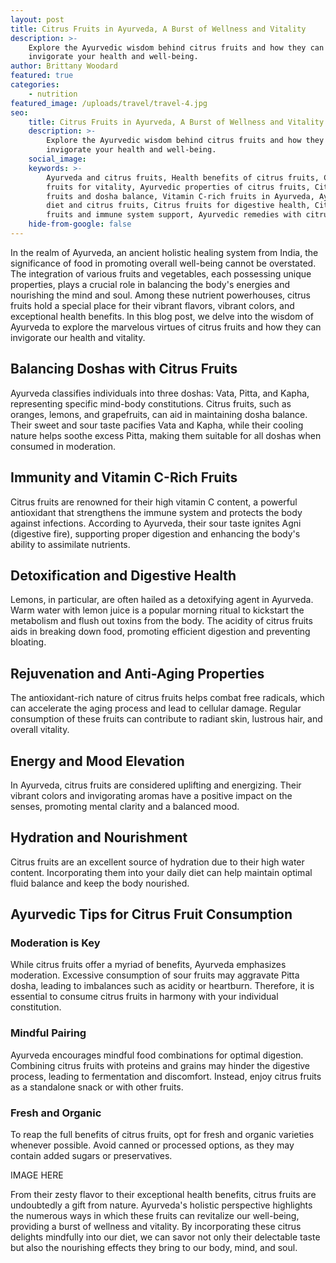 ```yaml
---
layout: post
title: Citrus Fruits in Ayurveda, A Burst of Wellness and Vitality
description: >-
    Explore the Ayurvedic wisdom behind citrus fruits and how they can
    invigorate your health and well-being.
author: Brittany Woodard
featured: true
categories:
    - nutrition
featured_image: /uploads/travel/travel-4.jpg
seo:
    title: Citrus Fruits in Ayurveda, A Burst of Wellness and Vitality
    description: >-
        Explore the Ayurvedic wisdom behind citrus fruits and how they can
        invigorate your health and well-being.
    social_image:
    keywords: >-
        Ayurveda and citrus fruits, Health benefits of citrus fruits, Citrus
        fruits for vitality, Ayurvedic properties of citrus fruits, Citrus
        fruits and dosha balance, Vitamin C-rich fruits in Ayurveda, Ayurvedic
        diet and citrus fruits, Citrus fruits for digestive health, Citrus
        fruits and immune system support, Ayurvedic remedies with citrus fruits
    hide-from-google: false
---
```

In the realm of Ayurveda, an ancient holistic healing system from India, the significance of food in promoting overall well-being cannot be overstated. The integration of various fruits and vegetables, each possessing unique properties, plays a crucial role in balancing the body's energies and nourishing the mind and soul. Among these nutrient powerhouses, citrus fruits hold a special place for their vibrant flavors, vibrant colors, and exceptional health benefits. In this blog post, we delve into the wisdom of Ayurveda to explore the marvelous virtues of citrus fruits and how they can invigorate our health and vitality.

## Balancing Doshas with Citrus Fruits

Ayurveda classifies individuals into three doshas: Vata, Pitta, and Kapha, representing specific mind-body constitutions. Citrus fruits, such as oranges, lemons, and grapefruits, can aid in maintaining dosha balance. Their sweet and sour taste pacifies Vata and Kapha, while their cooling nature helps soothe excess Pitta, making them suitable for all doshas when consumed in moderation.

## Immunity and Vitamin C-Rich Fruits

Citrus fruits are renowned for their high vitamin C content, a powerful antioxidant that strengthens the immune system and protects the body against infections. According to Ayurveda, their sour taste ignites Agni (digestive fire), supporting proper digestion and enhancing the body's ability to assimilate nutrients.

## Detoxification and Digestive Health

Lemons, in particular, are often hailed as a detoxifying agent in Ayurveda. Warm water with lemon juice is a popular morning ritual to kickstart the metabolism and flush out toxins from the body. The acidity of citrus fruits aids in breaking down food, promoting efficient digestion and preventing bloating.

## Rejuvenation and Anti-Aging Properties

The antioxidant-rich nature of citrus fruits helps combat free radicals, which can accelerate the aging process and lead to cellular damage. Regular consumption of these fruits can contribute to radiant skin, lustrous hair, and overall vitality.

## Energy and Mood Elevation

In Ayurveda, citrus fruits are considered uplifting and energizing. Their vibrant colors and invigorating aromas have a positive impact on the senses, promoting mental clarity and a balanced mood.

## Hydration and Nourishment

Citrus fruits are an excellent source of hydration due to their high water content. Incorporating them into your daily diet can help maintain optimal fluid balance and keep the body nourished.

## Ayurvedic Tips for Citrus Fruit Consumption

### Moderation is Key

While citrus fruits offer a myriad of benefits, Ayurveda emphasizes moderation. Excessive consumption of sour fruits may aggravate Pitta dosha, leading to imbalances such as acidity or heartburn. Therefore, it is essential to consume citrus fruits in harmony with your individual constitution.

### Mindful Pairing

Ayurveda encourages mindful food combinations for optimal digestion. Combining citrus fruits with proteins and grains may hinder the digestive process, leading to fermentation and discomfort. Instead, enjoy citrus fruits as a standalone snack or with other fruits.

### Fresh and Organic

To reap the full benefits of citrus fruits, opt for fresh and organic varieties whenever possible. Avoid canned or processed options, as they may contain added sugars or preservatives.

IMAGE HERE

From their zesty flavor to their exceptional health benefits, citrus fruits are undoubtedly a gift from nature. Ayurveda's holistic perspective highlights the numerous ways in which these fruits can revitalize our well-being, providing a burst of wellness and vitality. By incorporating these citrus delights mindfully into our diet, we can savor not only their delectable taste but also the nourishing effects they bring to our body, mind, and soul.